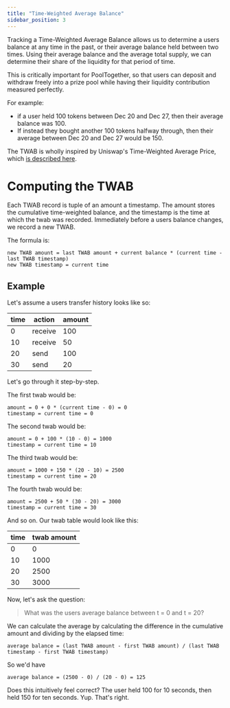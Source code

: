 ```yaml
---
title: "Time-Weighted Average Balance"
sidebar_position: 3
---
```


Tracking a Time-Weighted Average Balance allows us to determine a users balance at any time in the past, or their average balance held between two times.  Using their average balance and the average total supply, we can determine their share of the liquidity for that period of time.

This is critically important for PoolTogether, so that users can deposit and withdraw freely into a prize pool while having their liquidity contribution measured perfectly.

For example:

- if a user held 100 tokens between Dec 20 and Dec 27, then their average balance was 100.
- If instead they bought another 100 tokens halfway through, then their average between Dec 20 and Dec 27 would be 150.

The TWAB is wholly inspired by Uniswap's Time-Weighted Average Price, which [is described here](https://docs.uniswap.org/protocol/V2/concepts/core-concepts/oracles).

# Computing the TWAB

Each TWAB record is tuple of an amount a timestamp.  The amount stores the cumulative time-weighted balance, and the timestamp is the time at which the twab was recorded.  Immediately before a users balance changes, we record a new TWAB.

The formula is:

```
new TWAB amount = last TWAB amount + current balance * (current time - last TWAB timestamp)
new TWAB timestamp = current time
```

## Example

Let's assume a users transfer history looks like so:

| time | action | amount |
| ---- | ------ | ------ |
| 0 | receive | 100 |
| 10 | receive | 50 |
| 20 | send | 100 |
| 30 | send | 20 |

Let's go through it step-by-step.

The first twab would be: 

```
amount = 0 + 0 * (current time - 0) = 0
timestamp = current time = 0
```

The second twab would be:

```
amount = 0 + 100 * (10 - 0) = 1000
timestamp = current time = 10
```

The third twab would be:

```
amount = 1000 + 150 * (20 - 10) = 2500
timestamp = current time = 20
```

The fourth twab would be:

```
amount = 2500 + 50 * (30 - 20) = 3000
timestamp = current time = 30
```

And so on.  Our twab table would look like this:

| time | twab amount |
| ---- | ----------- |
| 0 | 0 |
| 10 | 1000 |
| 20 | 2500 |
| 30 | 3000 |

Now, let's ask the question:

> What was the users average balance between t = 0 and t = 20?

We can calculate the average by calculating the difference in the cumulative amount and dividing by the elapsed time:

```
average balance = (last TWAB amount - first TWAB amount) / (last TWAB timestamp - first TWAB timestamp)
```

So we'd have

```
average balance = (2500 - 0) / (20 - 0) = 125
```

Does this intuitively feel correct?  The user held 100 for 10 seconds, then held 150 for ten seconds. Yup.  That's right.

